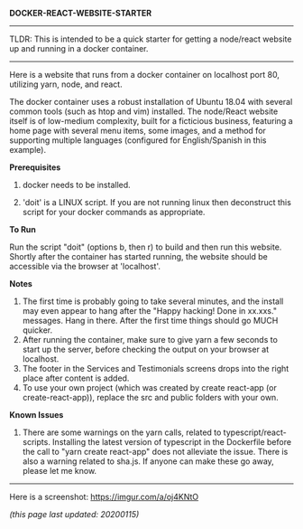 
**DOCKER-REACT-WEBSITE-STARTER**

******************************************************************************

TLDR: This is intended to be a quick starter for getting a node/react website up and running in a docker container.

******************************************************************************

Here is a website that runs from a docker container on localhost port 80, utilizing yarn, node, and react. 

The docker container uses a robust installation of Ubuntu 18.04 with several common tools (such as htop and vim) installed. The node/React website itself is of low-medium complexity, built for a ficticious business, featuring a home page with several menu items, some images, and a method for supporting multiple languages (configured for English/Spanish in this example).


**Prerequisites**

1) docker needs to be installed.

2) 'doit' is a LINUX script. If you are not running linux then deconstruct this script for your docker commands as appropriate.

**To Run**

Run the script "doit" (options b, then r) to build and then run this website. Shortly after the container has started running, the website should be accessible via the browser at 'localhost'.
 
**Notes**
1) The first time is probably going to take several minutes, and the install may even appear to hang after the "Happy hacking! Done in xx.xxs." messages. Hang in there. After the first time things should go MUCH quicker.
2) After running the container, make sure to give yarn a few seconds to start up the server, before checking the output on your browser at localhost.
3) The footer in the Services and Testimonials screens drops into the right place after content is added.
4) To use your own project (which was created by create react-app (or create-react-app)), replace the src and public folders with your own.

**Known Issues**
1) There are some warnings on the yarn calls, related to typescript/react-scripts. Installing the latest version of typescript in the Dockerfile before the call to "yarn create react-app" does not alleviate the issue. There is also a warning related to sha.js. If anyone can make these go away, please let me know. 

************************************************

Here is a screenshot: https://imgur.com/a/oj4KNtO

*(this page last updated: 20200115)*

